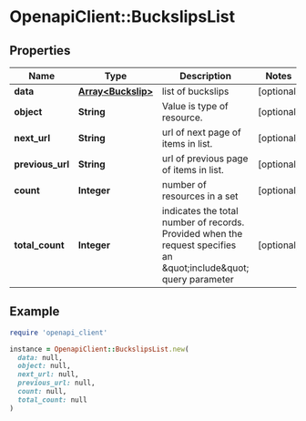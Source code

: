 # OpenapiClient::BuckslipsList

## Properties

| Name | Type | Description | Notes |
| ---- | ---- | ----------- | ----- |
| **data** | [**Array&lt;Buckslip&gt;**](Buckslip.md) | list of buckslips | [optional] |
| **object** | **String** | Value is type of resource. | [optional] |
| **next_url** | **String** | url of next page of items in list. | [optional] |
| **previous_url** | **String** | url of previous page of items in list. | [optional] |
| **count** | **Integer** | number of resources in a set | [optional] |
| **total_count** | **Integer** | indicates the total number of records. Provided when the request specifies an \&quot;include\&quot; query parameter | [optional] |

## Example

```ruby
require 'openapi_client'

instance = OpenapiClient::BuckslipsList.new(
  data: null,
  object: null,
  next_url: null,
  previous_url: null,
  count: null,
  total_count: null
)
```

